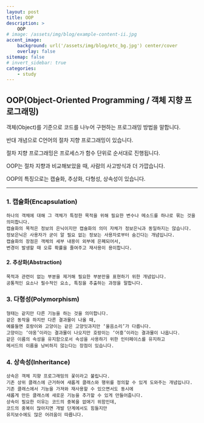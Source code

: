 ```yaml
---
layout: post
title: OOP
description: >
    OOP
# image: /assets/img/blog/example-content-ii.jpg
accent_image:
    background: url('/assets/img/blog/etc_bg.jpg') center/cover
    overlay: false
sitemap: false
# invert_sidebar: true
categories:
    - study
---
```


## OOP(Object-Oriented Programming / 객체 지향 프로그래밍)

객체(Object)를 기준으로 코드를 나누어 구현하는 프로그래밍 방법을 말합니다.

반대 개념으로 C언어의 절차 지향 프로그래밍이 있습니다.

절차 지향 프로그래밍은 프로세스가 함수 단위로 순서대로 진행됩니다.

OOP는 절차 지향과 비교해보았을 때, 사람의 사고방식과 더 가깝습니다.

OOP의 특징으로는 캡슐화, 추상화, 다형성, 상속성이 있습니다.

---

### 1. 캡슐화(Encapsulation)

    하나의 객체에 대해 그 객체가 특정한 목적을 위해 필요한 변수나 메소드를 하나로 묶는 것을 의미합니다.
    캡슐화의 목적은 정보의 은닉이지만 캡슐화의 의미 자체가 정보은닉과 동일하지는 않습니다.
    정보은닉은 사용자가 굳이 알 필요 없는 정보는 사용자로부터 숨긴다는 개념입니다.
    캡슐화의 장점은 객체의 세부 내용이 외부에 은폐되어서,
    변경이 발생할 때 오류 확률을 줄여주고 재사용이 용이합니다.

#### 2. 추상화(Abstraction)

    목적과 관련이 없는 부분을 제거해 필요한 부분만을 표현하기 위한 개념입니다.
    공통적인 요소나 필수적인 요소, 특징을 추출하는 과정을 말합니다.

### 3. 다형성(Polymorphism)

    형태는 같지만 다른 기능을 하는 것을 의미합니다.
    같은 동작을 하지만 다른 결과물이 나올 때,
    예를들면 호랑이와 고양이는 같은 고양잇과지만 ‘울음소리’가 다릅니다.
    고양이는 ‘야옹’이라는 결과물이 나오지만 호랑이는 ‘어흥’이라는 결과물이 나옵니다.
    같은 이름의 속성을 유지함으로서 속성을 사용하기 위한 인터페이스를 유지하고
    메서드의 이름을 낭비하지 않는다는 장점이 있습니다.

### 4. 상속성(Inheritance)

    상속은 객체 지향 프로그래밍의 꽃이라고 불립니다.
    기존 상위 클래스에 근거하여 새롭게 클래스와 행위를 정의할 수 있게 도와주는 개념입니다.
    기존 클래스에서 기능을 가져와 재사용할 수 있으면서도 동시에
    새롭게 만든 클래스에 새로운 기능을 추가할 수 있게 만들어줍니다.
    상속이 필요한 이유는 코드의 중복을 없애기 위함인데,
    코드의 중복이 많아지면 개발 단계에서도 힘들지만
    유지보수에도 많은 어려움이 따릅니다.
